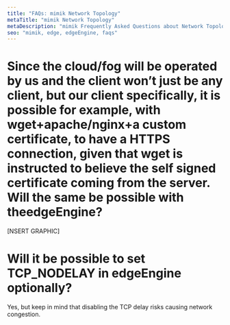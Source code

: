 ```yaml
---
title: "FAQs: mimik Network Topology"
metaTitle: "mimik Network Topology"
metaDescription: "mimik Frequently Asked Questions about Network Topology"
seo: "mimik, edge, edgeEngine, faqs"
---
```


# Since the cloud/fog will be operated by us and the client won’t just be any client, but our client specifically, it is possible for example, with wget+apache/nginx+a custom certificate, to have a HTTPS connection, given that wget is instructed to believe the self signed certificate coming from the server. Will the same be possible with theedgeEngine?

[NSERT GRAPHIC]

# Will it be possible to set TCP_NODELAY in edgeEngine optionally?

Yes, but keep in mind that disabling the TCP delay risks causing network congestion.

